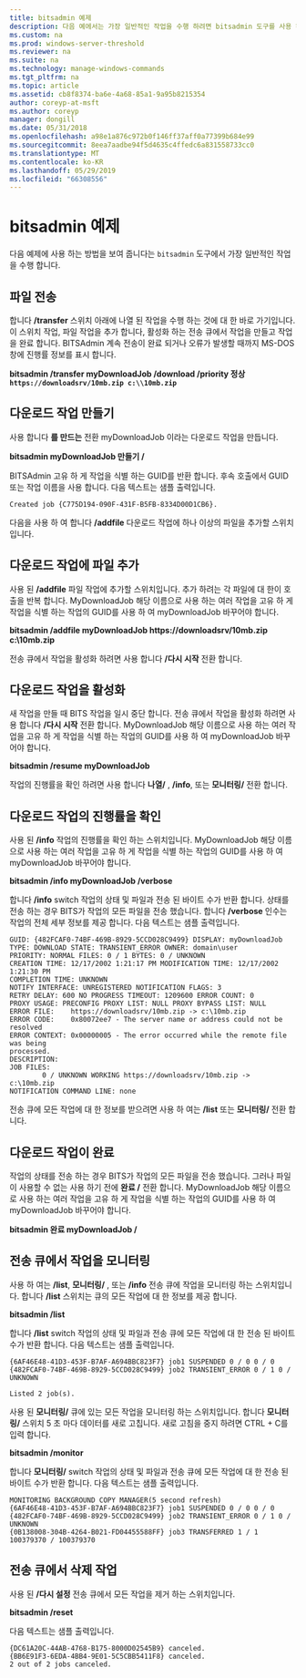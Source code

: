 ```yaml
---
title: bitsadmin 예제
description: 다음 예에서는 가장 일반적인 작업을 수행 하려면 bitsadmin 도구를 사용 하는 방법을 보여 줍니다.
ms.custom: na
ms.prod: windows-server-threshold
ms.reviewer: na
ms.suite: na
ms.technology: manage-windows-commands
ms.tgt_pltfrm: na
ms.topic: article
ms.assetid: cb8f8374-ba6e-4a68-85a1-9a95b8215354
author: coreyp-at-msft
ms.author: coreyp
manager: dongill
ms.date: 05/31/2018
ms.openlocfilehash: a98e1a876c972b0f146ff37aff0a77399b684e99
ms.sourcegitcommit: 8eea7aadbe94f5d4635c4ffedc6a831558733cc0
ms.translationtype: MT
ms.contentlocale: ko-KR
ms.lasthandoff: 05/29/2019
ms.locfileid: "66308556"
---
```

# <a name="bitsadmin-examples"></a>bitsadmin 예제

다음 예제에 사용 하는 방법을 보여 줍니다는 `bitsadmin` 도구에서 가장 일반적인 작업을 수행 합니다.

## <a name="transfer-a-file"></a>파일 전송

합니다 **/transfer** 스위치 아래에 나열 된 작업을 수행 하는 것에 대 한 바로 가기입니다. 이 스위치 작업, 파일 작업을 추가 합니다, 활성화 하는 전송 큐에서 작업을 만들고 작업을 완료 합니다. BITSAdmin 계속 전송이 완료 되거나 오류가 발생할 때까지 MS-DOS 창에 진행률 정보를 표시 합니다.

**bitsadmin /transfer myDownloadJob /download /priority 정상 `https://downloadsrv/10mb.zip c:\\10mb.zip`**

## <a name="create-a-download-job"></a>다운로드 작업 만들기

사용 합니다 **를 만드는** 전환 myDownloadJob 이라는 다운로드 작업을 만듭니다.

**bitsadmin myDownloadJob 만들기 /**

BITSAdmin 고유 하 게 작업을 식별 하는 GUID를 반환 합니다. 후속 호출에서 GUID 또는 작업 이름을 사용 합니다. 다음 텍스트는 샘플 출력입니다.

``` syntax
Created job {C775D194-090F-431F-B5FB-8334D00D1CB6}.
```

다음을 사용 하 여 합니다 **/addfile** 다운로드 작업에 하나 이상의 파일을 추가할 스위치입니다.

## <a name="add-files-to-the-download-job"></a>다운로드 작업에 파일 추가

사용 된 **/addfile** 파일 작업에 추가할 스위치입니다. 추가 하려는 각 파일에 대 한이 호출을 반복 합니다. MyDownloadJob 해당 이름으로 사용 하는 여러 작업을 고유 하 게 작업을 식별 하는 작업의 GUID를 사용 하 여 myDownloadJob 바꾸어야 합니다.

**bitsadmin /addfile myDownloadJob https://downloadsrv/10mb.zip c:\\10mb.zip**

전송 큐에서 작업을 활성화 하려면 사용 합니다 **/다시 시작** 전환 합니다.

## <a name="activate-the-download-job"></a>다운로드 작업을 활성화

새 작업을 만들 때 BITS 작업을 일시 중단 합니다. 전송 큐에서 작업을 활성화 하려면 사용 합니다 **/다시 시작** 전환 합니다. MyDownloadJob 해당 이름으로 사용 하는 여러 작업을 고유 하 게 작업을 식별 하는 작업의 GUID를 사용 하 여 myDownloadJob 바꾸어야 합니다.

**bitsadmin /resume myDownloadJob**

작업의 진행률을 확인 하려면 사용 합니다 **나열/** , **/info**, 또는 **모니터링/** 전환 합니다.

## <a name="determine-the-progress-of-the-download-job"></a>다운로드 작업의 진행률을 확인

사용 된 **/info** 작업의 진행률을 확인 하는 스위치입니다. MyDownloadJob 해당 이름으로 사용 하는 여러 작업을 고유 하 게 작업을 식별 하는 작업의 GUID를 사용 하 여 myDownloadJob 바꾸어야 합니다.

**bitsadmin /info myDownloadJob /verbose**

합니다 **/info** switch 작업의 상태 및 파일과 전송 된 바이트 수가 반환 합니다. 상태를 전송 하는 경우 BITS가 작업의 모든 파일을 전송 했습니다. 합니다 **/verbose** 인수는 작업의 전체 세부 정보를 제공 합니다. 다음 텍스트는 샘플 출력입니다.

``` syntax
GUID: {482FCAF0-74BF-469B-8929-5CCD028C9499} DISPLAY: myDownloadJob
TYPE: DOWNLOAD STATE: TRANSIENT_ERROR OWNER: domain\user
PRIORITY: NORMAL FILES: 0 / 1 BYTES: 0 / UNKNOWN
CREATION TIME: 12/17/2002 1:21:17 PM MODIFICATION TIME: 12/17/2002 1:21:30 PM
COMPLETION TIME: UNKNOWN
NOTIFY INTERFACE: UNREGISTERED NOTIFICATION FLAGS: 3
RETRY DELAY: 600 NO PROGRESS TIMEOUT: 1209600 ERROR COUNT: 0
PROXY USAGE: PRECONFIG PROXY LIST: NULL PROXY BYPASS LIST: NULL
ERROR FILE:    https://downloadsrv/10mb.zip -> c:\10mb.zip
ERROR CODE:    0x80072ee7 - The server name or address could not be resolved
ERROR CONTEXT: 0x00000005 - The error occurred while the remote file was being 
processed.
DESCRIPTION:
JOB FILES:
        0 / UNKNOWN WORKING https://downloadsrv/10mb.zip -> c:\10mb.zip
NOTIFICATION COMMAND LINE: none
```

전송 큐에 모든 작업에 대 한 정보를 받으려면 사용 하 여는 **/list** 또는 **모니터링/** 전환 합니다.

## <a name="completing-the-download-job"></a>다운로드 작업이 완료

작업의 상태를 전송 하는 경우 BITS가 작업의 모든 파일을 전송 했습니다. 그러나 파일이 사용할 수 없는 사용 하기 전에 **완료 /** 전환 합니다. MyDownloadJob 해당 이름으로 사용 하는 여러 작업을 고유 하 게 작업을 식별 하는 작업의 GUID를 사용 하 여 myDownloadJob 바꾸어야 합니다.

**bitsadmin 완료 myDownloadJob /**

## <a name="monitoring-jobs-in-the-transfer-queue"></a>전송 큐에서 작업을 모니터링

사용 하 여는 **/list**, **모니터링/** , 또는 **/info** 전송 큐에 작업을 모니터링 하는 스위치입니다. 합니다 **/list** 스위치는 큐의 모든 작업에 대 한 정보를 제공 합니다.

**bitsadmin /list**

합니다 **/list** switch 작업의 상태 및 파일과 전송 큐에 모든 작업에 대 한 전송 된 바이트 수가 반환 합니다. 다음 텍스트는 샘플 출력입니다.

``` syntax
{6AF46E48-41D3-453F-B7AF-A694BBC823F7} job1 SUSPENDED 0 / 0 0 / 0
{482FCAF0-74BF-469B-8929-5CCD028C9499} job2 TRANSIENT_ERROR 0 / 1 0 / UNKNOWN

Listed 2 job(s).
```

사용 된 **모니터링/** 큐에 있는 모든 작업을 모니터링 하는 스위치입니다. 합니다 **모니터링/** 스위치 5 초 마다 데이터를 새로 고칩니다. 새로 고침을 중지 하려면 CTRL + C를 입력 합니다.

**bitsadmin /monitor**

합니다 **모니터링/** switch 작업의 상태 및 파일과 전송 큐에 모든 작업에 대 한 전송 된 바이트 수가 반환 합니다. 다음 텍스트는 샘플 출력입니다.

``` syntax
MONITORING BACKGROUND COPY MANAGER(5 second refresh)
{6AF46E48-41D3-453F-B7AF-A694BBC823F7} job1 SUSPENDED 0 / 0 0 / 0
{482FCAF0-74BF-469B-8929-5CCD028C9499} job2 TRANSIENT_ERROR 0 / 1 0 / UNKNOWN
{0B138008-304B-4264-B021-FD04455588FF} job3 TRANSFERRED 1 / 1 100379370 / 100379370
```

## <a name="deleting-jobs-from-the-transfer-queue"></a>전송 큐에서 삭제 작업

사용 된 **/다시 설정** 전송 큐에서 모든 작업을 제거 하는 스위치입니다.

**bitsadmin /reset**

다음 텍스트는 샘플 출력입니다.

``` syntax
{DC61A20C-44AB-4768-B175-8000D02545B9} canceled.
{BB6E91F3-6EDA-4BB4-9E01-5C5CBB5411F8} canceled.
2 out of 2 jobs canceled.
```
